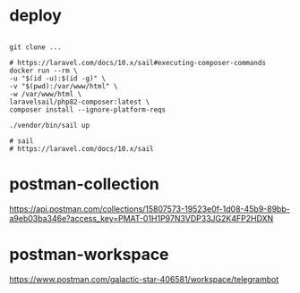 # deploy
```shell

git clone ...

# https://laravel.com/docs/10.x/sail#executing-composer-commands
docker run --rm \
-u "$(id -u):$(id -g)" \
-v "$(pwd):/var/www/html" \
-w /var/www/html \
laravelsail/php82-composer:latest \
composer install --ignore-platform-reqs

./vendor/bin/sail up

# sail
# https://laravel.com/docs/10.x/sail
```

# postman-collection

https://api.postman.com/collections/15807573-19523e0f-1d08-45b9-89bb-a9eb03ba346e?access_key=PMAT-01H1P97N3VDP33JG2K4FP2HDXN

# postman-workspace

https://www.postman.com/galactic-star-406581/workspace/telegrambot
